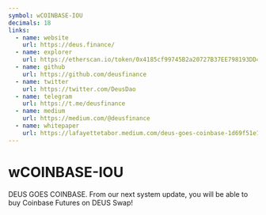 ```yaml
---
symbol: wCOINBASE-IOU
decimals: 18
links:
  - name: website
    url: https://deus.finance/
  - name: explorer
    url: https://etherscan.io/token/0x4185cf99745B2a20727B37EE798193DD4a56cDfa
  - name: github
    url: https://github.com/deusfinance
  - name: twitter
    url: https://twitter.com/DeusDao
  - name: telegram
    url: https://t.me/deusfinance
  - name: medium
    url: https://medium.com/@deusfinance
  - name: whitepaper
    url: https://lafayettetabor.medium.com/deus-goes-coinbase-1d69f51e1b55
---
```


# wCOINBASE-IOU

DEUS GOES COINBASE. From our next system update, you will be able to buy Coinbase Futures on DEUS Swap!
